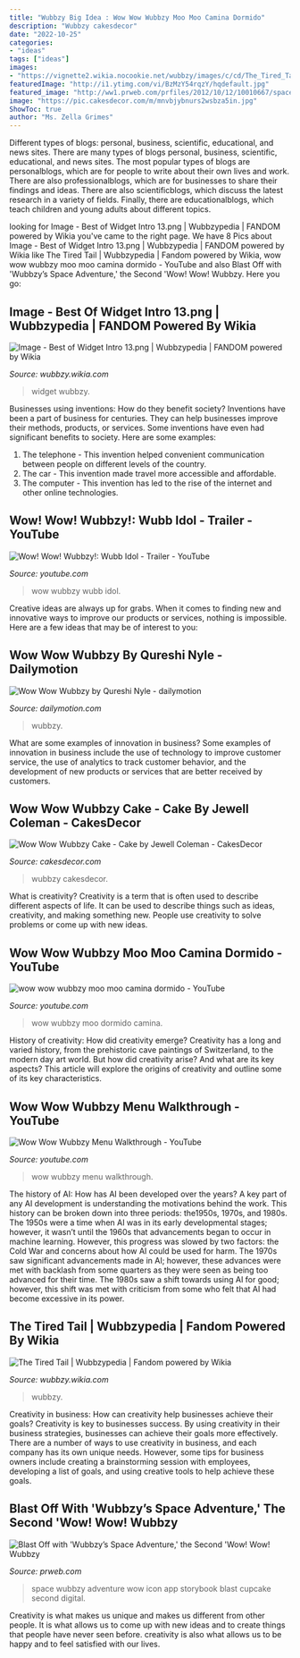```yaml
---
title: "Wubbzy Big Idea : Wow Wow Wubbzy Moo Moo Camina Dormido"
description: "Wubbzy cakesdecor"
date: "2022-10-25"
categories:
- "ideas"
tags: ["ideas"]
images:
- "https://vignette2.wikia.nocookie.net/wubbzy/images/c/cd/The_Tired_Tail.jpg/revision/latest?cb=20120217182824"
featuredImage: "http://i1.ytimg.com/vi/BzMzY54rqzY/hqdefault.jpg"
featured_image: "http://ww1.prweb.com/prfiles/2012/10/12/10010667/space-ICON-01.jpeg"
image: "https://pic.cakesdecor.com/m/mnvbjybnurs2wsbza5in.jpg"
ShowToc: true
author: "Ms. Zella Grimes"
---
```



Different types of blogs: personal, business, scientific, educational, and news sites.
There are many types of blogs personal, business, scientific, educational, and news sites. The most popular types of blogs are personalblogs, which are for people to write about their own lives and work. There are also professionalblogs, which are for businesses to share their findings and ideas. There are also scientificblogs, which discuss the latest research in a variety of fields. Finally, there are educationalblogs, which teach children and young adults about different topics.

	

		
looking for Image - Best of Widget Intro 13.png | Wubbzypedia | FANDOM powered by Wikia you've came to the right page. We have 8 Pics about Image - Best of Widget Intro 13.png | Wubbzypedia | FANDOM powered by Wikia like The Tired Tail | Wubbzypedia | Fandom powered by Wikia, wow wow wubbzy moo moo camina dormido - YouTube and also Blast Off with &#039;Wubbzy’s Space Adventure,&#039; the Second &#039;Wow! Wow! Wubbzy. Here you go:
		
    
## Image - Best Of Widget Intro 13.png | Wubbzypedia | FANDOM Powered By Wikia

<img loading=lazy src="https://vignette.wikia.nocookie.net/wubbzy/images/5/51/Best_of_Widget_Intro_13.png/revision/latest?cb=20171006005105" onerror="this.onerror=null;this.src='https://tse1.mm.bing.net/th?id=OIP.rgEg0GscaDoPunBFkoX5IgHaEK&amp;pid=15.1';" alt="Image - Best of Widget Intro 13.png | Wubbzypedia | FANDOM powered by Wikia">

_Source: wubbzy.wikia.com_

>widget wubbzy. 

	

Businesses using inventions: How do they benefit society?
Inventions have been a part of business for centuries. They can help businesses improve their methods, products, or services.  Some inventions have even had significant benefits to society. Here are some examples: 
1. The telephone - This invention helped convenient communication between people on different levels of the country.
2. The car - This invention made travel more accessible and affordable.
3. The computer - This invention has led to the rise of the internet and other online technologies.

    
## Wow! Wow! Wubbzy!: Wubb Idol - Trailer - YouTube

<img loading=lazy src="https://i.ytimg.com/vi/3IOk1zTWLjY/maxresdefault.jpg" onerror="this.onerror=null;this.src='https://tse4.mm.bing.net/th?id=OIP.2R5r1pHMe7HQt966v1I9zAHaEK&amp;pid=15.1';" alt="Wow! Wow! Wubbzy!: Wubb Idol - Trailer - YouTube">

_Source: youtube.com_

>wow wubbzy wubb idol. 

	

Creative ideas are always up for grabs. When it comes to finding new and innovative ways to improve our products or services, nothing is impossible. Here are a few ideas that may be of interest to you: 

    
## Wow Wow Wubbzy By Qureshi Nyle - Dailymotion

<img loading=lazy src="https://s2.dmcdn.net/v/D-s_f1Mu2odb24iJH/x480" onerror="this.onerror=null;this.src='https://tse1.mm.bing.net/th?id=OIP.r6lkpimT1N1HW5ogeh0qAwHaEK&amp;pid=15.1';" alt="Wow Wow Wubbzy by Qureshi Nyle - dailymotion">

_Source: dailymotion.com_

>wubbzy. 

	

What are some examples of innovation in business?
Some examples of innovation in business include the use of technology to improve customer service, the use of analytics to track customer behavior, and the development of new products or services that are better received by customers.

    
## Wow Wow Wubbzy Cake - Cake By Jewell Coleman - CakesDecor

<img loading=lazy src="https://pic.cakesdecor.com/m/mnvbjybnurs2wsbza5in.jpg" onerror="this.onerror=null;this.src='https://tse3.mm.bing.net/th?id=OIP.O1UFipkQuntTiJZ-q8Jo0QHaLh&amp;pid=15.1';" alt="Wow Wow Wubbzy Cake - Cake by Jewell Coleman - CakesDecor">

_Source: cakesdecor.com_

>wubbzy cakesdecor. 

	

What is creativity?
Creativity is a term that is often used to describe different aspects of life. It can be used to describe things such as ideas, creativity, and making something new. People use creativity to solve problems or come up with new ideas.

    
## Wow Wow Wubbzy Moo Moo Camina Dormido - YouTube

<img loading=lazy src="http://i1.ytimg.com/vi/BzMzY54rqzY/hqdefault.jpg" onerror="this.onerror=null;this.src='https://tse3.mm.bing.net/th?id=OIP.51ji3SQeMgX2fJEtZOp5YwHaFj&amp;pid=15.1';" alt="wow wow wubbzy moo moo camina dormido - YouTube">

_Source: youtube.com_

>wow wubbzy moo dormido camina. 

	

History of creativity: How did creativity emerge?
Creativity has a long and varied history, from the prehistoric cave paintings of Switzerland, to the modern day art world. But how did creativity arise? And what are its key aspects? This article will explore the origins of creativity and outline some of its key characteristics.

    
## Wow Wow Wubbzy Menu Walkthrough - YouTube

<img loading=lazy src="http://i1.ytimg.com/vi/CRVcn0HB3kQ/maxresdefault.jpg" onerror="this.onerror=null;this.src='https://tse3.mm.bing.net/th?id=OIP.VSo3TydRKxBIs2WCoyRsGgHaEK&amp;pid=15.1';" alt="Wow Wow Wubbzy Menu Walkthrough - YouTube">

_Source: youtube.com_

>wow wubbzy menu walkthrough. 

	

The history of AI: How has AI been developed over the years?
A key part of any AI development is understanding the motivations behind the work. This history can be broken down into three periods: the1950s, 1970s, and 1980s. The 1950s were a time when AI was in its early developmental stages; however, it wasn’t until the 1960s that advancements began to occur in machine learning. However, this progress was slowed by two factors: the Cold War and concerns about how AI could be used for harm. The 1970s saw significant advancements made in AI; however, these advances were met with backlash from some quarters as they were seen as being too advanced for their time. The 1980s saw a shift towards using AI for good; however, this shift was met with criticism from some who felt that AI had become excessive in its power.

    
## The Tired Tail | Wubbzypedia | Fandom Powered By Wikia

<img loading=lazy src="https://vignette2.wikia.nocookie.net/wubbzy/images/c/cd/The_Tired_Tail.jpg/revision/latest?cb=20120217182824" onerror="this.onerror=null;this.src='https://tse4.mm.bing.net/th?id=OIP.mmpGfesOut1y-irWUDGfnQHaEK&amp;pid=15.1';" alt="The Tired Tail | Wubbzypedia | Fandom powered by Wikia">

_Source: wubbzy.wikia.com_

>wubbzy. 

	

Creativity in business: How can creativity help businesses achieve their goals?
Creativity is key to businesses success. By using creativity in their business strategies, businesses can achieve their goals more effectively. There are a number of ways to use creativity in business, and each company has its own unique needs. However, some tips for business owners include creating a brainstorming session with employees, developing a list of goals, and using creative tools to help achieve these goals.

    
## Blast Off With &#039;Wubbzy’s Space Adventure,&#039; The Second &#039;Wow! Wow! Wubbzy

<img loading=lazy src="http://ww1.prweb.com/prfiles/2012/10/12/10010667/space-ICON-01.jpeg" onerror="this.onerror=null;this.src='https://tse4.mm.bing.net/th?id=OIP.gOalVzlfbHSauRWvJnD2BAHaHa&amp;pid=15.1';" alt="Blast Off with &#039;Wubbzy’s Space Adventure,&#039; the Second &#039;Wow! Wow! Wubbzy">

_Source: prweb.com_

>space wubbzy adventure wow icon app storybook blast cupcake second digital. 

	

Creativity is what makes us unique and makes us different from other people. It is what allows us to come up with new ideas and to create things that people have never seen before. creativity is also what allows us to be happy and to feel satisfied with our lives.

